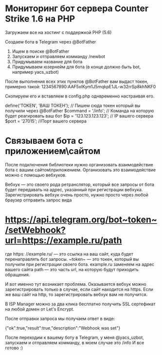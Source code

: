 # Мониторинг бот сервера Counter Strike 1.6 на PHP

Загружаем все на хостинг с поддержкой PHP (5.6)

Создаем бота в Telegram через @BotFather
1. Ищем в поиске @BotFather
2. Запускаем и отправляем комманду /newbot
3. Придумываем название для бота
4. Придумываем юзернейм для бота (в конце должно быть bot, например yacs_uzbot)

После выполнения всех этих пунктов @BotFather вам выдаст токен, примерно такой:
1234567890:AAF5xIKym1J5mqkpE1JL-w32rrSp8khNKF0

Скопируем его и вставляем в config.php однвременно настраивая его.

define('TOKEN', 'ВАШ ТОКЕН'); // Пишем сюда токен который вы получили через @BotFather
$command = '/info'; // Команда на которую будет реагировать ваш бот
$ip = '123.123.123.123'; // IP вашего сервера
$port = '27015'; //Порт вашего сервера


# Связываем бота с приложением\сайтом

После подключения библиотеки нужно организовать взаимодействие бота с вашим сайтом\приложением. Организовать это взаимодействие можно с помощью вебхуков.

Вебхук — это своего рода ретранслятор, который все запросы от бота будет передавать на адрес, указанный при регистрации вебхука. 
Зарегистрировать вебхук очень просто, нужно просто через любой браузер отправить запрос вида 

# https://api.telegram.org/bot~token~/setWebhook?url=https://example.ru/path

где https: //example.ru/ — это ссылка на ваш сайт, куда будет перенаправлять бот запросы.
~token~ — это токен, который вы получили при регистрации своего бота.
example.ru заменяем на адрес вашего сайта
path — это часть url, на которую будут приходить обращения.

И вот именно тут возникает проблема. Оказывается вебхук можно зарегистрировать только в случае, если сайт находится на https. Если же ваш сайт на http, то зарегистрировать вебхук вам не получится.

В ISP Manager можно за два клика бесплатно получить SSL сертефикат на любой домен от Let's Encrypt.

После отправки запроса мы получаем ответ в виде:

{"ok":true,"result":true,"description":"Webhook was set"}

После переходим к вашему боту в Telegram, у меня @yacs_uzbot, запускаем и отправляем комманду, в моем случае это /info
И все готово :)
